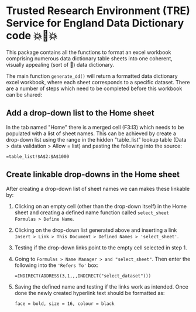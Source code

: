 # Trusted Research Environment (TRE) Service for England Data Dictionary code 💥📖💥

This package contains all the functions to format an excel workbook comprising numerous data dictionary table sheets into one coherent, visually appealing (sort of 🤔) data dictionary.

The main function `generate_dd()` will return a formatted data dictionary excel workbook, where each sheet corresponds to a specific dataset. There are a number of steps which need to be completed before this workbook can be shared:

## Add a drop-down list to the Home sheet

In the tab named "Home" there is a merged cell (F3:I3) which needs to be populated with a list of sheet names. This can be achieved by create a drop-down list using the range in the hidden "table_list" lookup table (Data \> data validation \> Allow = list) and pasting the following into the source:

    =table_list!$A$2:$A$1000

## Create linkable drop-downs in the Home sheet

After creating a drop-down list of sheet names we can makes these linkable by:

1.  Clicking on an empty cell (other than the drop-down itself) in the Home sheet and creating a defined name function called `select_sheet` `Formulas > Define Name`.

2.  Clicking on the drop-down list generated above and inserting a link `Insert > Link > This Document > Defined Names > 'select_sheet'`.

3.  Testing if the drop-down links point to the empty cell selected in step 1.

4.  Going to `Formulas > Name Manager > and "select_sheet"`. Then enter the following into the `'Refers To'` box:

        =INDIRECT(ADDRESS(3,1,,,INDIRECT("select_dataset")))

5.  Saving the defined name and testing if the links work as intended. Once done the newly created hyperlink text should be formatted as:

    `face = bold, size = 16, colour = black`
